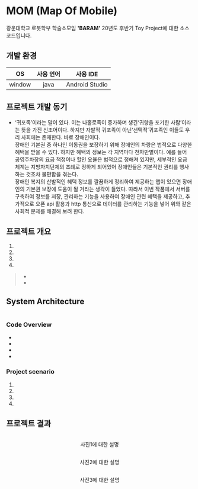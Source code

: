# MOM (Map Of Mobile)

광운대학교 로봇학부 학술소모임 **'BARAM'** 20년도 후반기 Toy Project에 대한 소스코드입니다.  

## 개발 환경
|OS|사용 언어|사용 IDE|
|:---:|:---:|:---:|
| window | java | Android Studio |

## 프로젝트 개발 동기

-  ‘귀포족’이라는 말이 있다. 이는 나홀로족이 증가하며 생긴‘귀향을 포기한 사람’이라는 뜻을 가진 신조어이다. 하지만 자발적 귀포족이 아닌‘선택적’귀포족인 이들도 우리 사회에는 존재한다. 바로 장애인이다.   
장애인 기본권 중 하나인 이동권을 보장하기 위해 장애인의 차량은 법적으로 다양한 혜택을 받을 수 있다. 하지만 혜택의 정보는 각 지역마다 천차만별이다. 예를 들어 공영주차장의 요금 책정이나 할인 요율은 법적으로 정해져 있지만, 세부적인 요금 체계는 지방자치단체의 조례로 정하게 되어있어 장애인들은 기본적인 권리를 행사하는 것조차 불편함을 겪는다.    
장애인 복지의 산발적인 혜택 정보를 깔끔하게 정리하여 제공하는 앱이 있으면 장애인의 기본권 보장에 도움이 될 거라는 생각이 들었다. 따라서 이번 작품에서 서버를 구축하여 정보를 저장, 관리하는 기능을 사용하여 장애인 관련 혜택을 제공하고, 추가적으로 오픈 api 활용과 http 통신으로 데이터를 관리하는 기능을 넣어 위와 같은 사회적 문제를 해결해 보려 한다.

## 프로젝트 개요
1.   
2.  
3.  
4. 
> - 
> - 

## System Architecture
<p align="center"><img src=" " width="600px"></p>  


### Code Overview  
- 
- 
- 
- 

### Project scenario

1. 
2. 
3. 
4. 


## 프로젝트 결과

<p align="center"><img src=" " width="500px"></p>  
<p align="center"> 사진1에 대한 설명 </p>  

<p align="center"><img src=" " width="500px"></p>  
<p align="center"> 사진2에 대한 설명 </p>  

<p align="center"><img src=" " width="500px"></p>  
<p align="center"> 사진3에 대한 설명 </p>  

